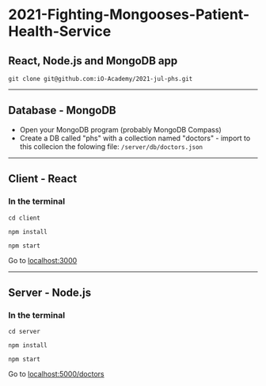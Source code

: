 # 2021-Fighting-Mongooses-Patient-Health-Service

## React, Node.js and MongoDB app

`git clone git@github.com:iO-Academy/2021-jul-phs.git`

---
## Database - MongoDB
- Open your MongoDB program (probably MongoDB Compass)
- Create a DB called "phs" with a collection named "doctors" - import to this collecion the folowing file:
`/server/db/doctors.json`
---

## Client - React

### In the terminal
`cd client`

`npm install`

`npm start`

Go to [localhost:3000](http://localhost:3000)

---
## Server - Node.js

### In the terminal

`cd server`

`npm install`

`npm start`

Go to [localhost:5000/doctors](http://localhost:5000/doctors)
